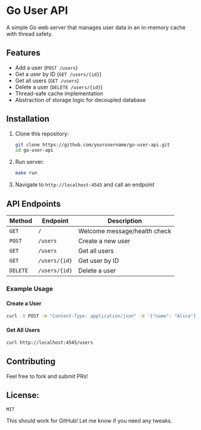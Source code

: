 # Go User API

A simple Go web server that manages user data in an in-memory cache with thread safety.

## Features
- Add a user (`POST /users`)
- Get a user by ID (`GET /users/{id}`)
- Get all users (`GET /users`)
- Delete a user (`DELETE /users/{id}`)
- Thread-safe cache implementation
- Abstraction of storage logic for decoupled database

## Installation
1. Clone this repository:
   ```sh
   git clone https://github.com/yourusername/go-user-api.git
   cd go-user-api
   ```
2. Run server:
   ```sh
   make run
   ```
3. Navigate to `http://localhost:4545` and call an endpoint

## API Endpoints

| Method   | Endpoint        | Description          |
|----------|----------------|----------------------|
| `GET`    | `/`            | Welcome message/health check     |
| `POST`   | `/users`       | Create a new user   |
| `GET`    | `/users`       | Get all users       |
| `GET`    | `/users/{id}`  | Get user by ID      |
| `DELETE` | `/users/{id}`  | Delete a user       |

### Example Usage

#### Create a User
```sh
curl -X POST -H "Content-Type: application/json" -d '{"name": "Alice"}' http://localhost:4545/users
```

#### Get All Users
```sh
curl http://localhost:4545/users
```

## Contributing
Feel free to fork and submit PRs!

## License:
`MIT`

This should work for GitHub! Let me know if you need any tweaks. 
